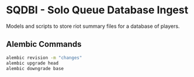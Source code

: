 # SQDBI - Solo Queue Database Ingest

Models and scripts to store riot summary files for a database of players.

## Alembic Commands

```bash
alembic revision -m "changes"
alembic upgrade head
alembic downgrade base
```